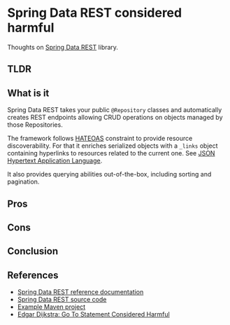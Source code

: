 # Spring Data REST considered harmful

Thoughts on [Spring Data REST](https://docs.spring.io/spring-data/rest/reference/index.html) library.

## TLDR


## What is it

Spring Data REST takes your public `@Repository` classes and automatically creates REST endpoints allowing CRUD operations on objects managed by those Repositories. 

The framework follows [HATEOAS](https://github.com/spring-attic/understanding/tree/master/hateoas) constraint to provide resource discoverability. For that it enriches serialized objects with a `_links` object containing hyperlinks to resources related to the current one. See [JSON Hypertext Application Language](https://datatracker.ietf.org/doc/html/draft-kelly-json-hal).

It also provides querying abilities out-of-the-box, including sorting and pagination. 

## Pros


## Cons


## Conclusion

## References
* [Spring Data REST reference documentation](https://docs.spring.io/spring-data/rest/reference/index.html)
* [Spring Data REST source code](https://github.com/spring-projects/spring-data-rest)
* [Example Maven project](https://github.com/sa1nt/spring-data-rest-considered-harmful/tree/main/spring-data-rest-projections)
* [Edgar Dijkstra: Go To Statement Considered Harmful](https://homepages.cwi.nl/~storm/teaching/reader/Dijkstra68.pdf)
